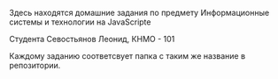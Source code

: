 Здесь находятся домашние задания по предмету Информационные системы и технологии на JavaScripte 


Студента Севостьянов Леонид, КНМО - 101

Каждому заданию соответсвует папка с таким же название в репозитории.
